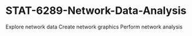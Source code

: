 # STAT-6289-Network-Data-Analysis
Explore network data
Create network graphics
Perform network analysis
